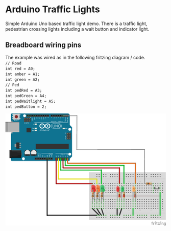 # Arduino Traffic Lights
Simple Arduino Uno based traffic light demo. There is a traffic light, pedestrian crossing lights including a wait button and indicator light.  

## Breadboard wiring pins
The example was wired as in the following fritzing diagram / code.  
`// Road`  
`int red = A0;`  
`int amber = A1; `   
`int green = A2;  `  
`// Ped  `  
`int pedRed = A3;`  
`int pedGreen = A4;`  
`int pedWaitlight = A5;`  
`int pedButton = 2;`

![Image of Breadboard Wiring](Traffic_Lights_bb.png)
